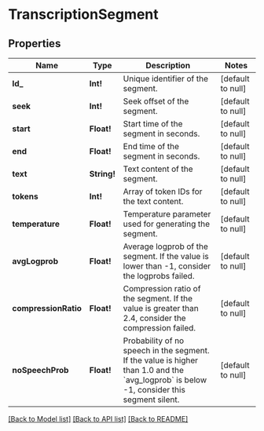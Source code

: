 # TranscriptionSegment

## Properties
Name | Type | Description | Notes
------------ | ------------- | ------------- | -------------
**Id_** | **Int!** | Unique identifier of the segment. | [default to null]
**seek** | **Int!** | Seek offset of the segment. | [default to null]
**start** | **Float!** | Start time of the segment in seconds. | [default to null]
**end** | **Float!** | End time of the segment in seconds. | [default to null]
**text** | **String!** | Text content of the segment. | [default to null]
**tokens** | **Int!** | Array of token IDs for the text content. | [default to null]
**temperature** | **Float!** | Temperature parameter used for generating the segment. | [default to null]
**avgLogprob** | **Float!** | Average logprob of the segment. If the value is lower than -1, consider the logprobs failed. | [default to null]
**compressionRatio** | **Float!** | Compression ratio of the segment. If the value is greater than 2.4, consider the compression failed. | [default to null]
**noSpeechProb** | **Float!** | Probability of no speech in the segment. If the value is higher than 1.0 and the &#x60;avg_logprob&#x60; is below -1, consider this segment silent. | [default to null]

[[Back to Model list]](../README.md#documentation-for-models) [[Back to API list]](../README.md#documentation-for-api-endpoints) [[Back to README]](../README.md)


